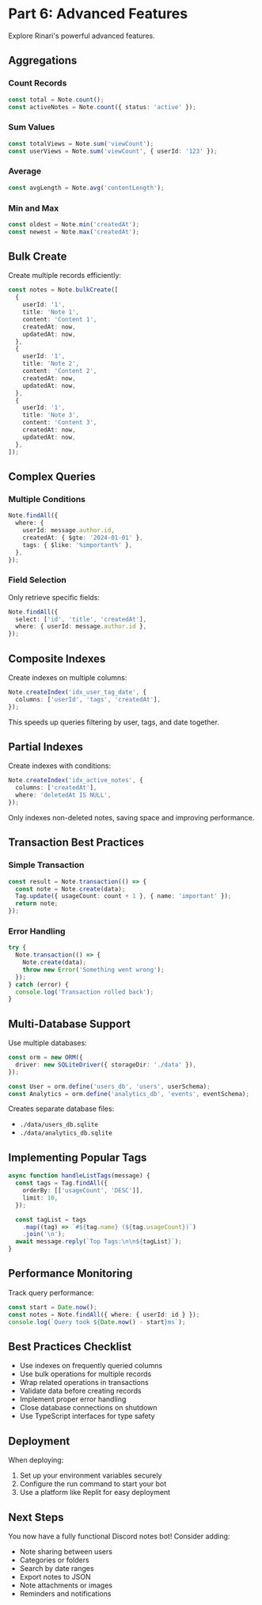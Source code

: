 # Part 6: Advanced Features

Explore Rinari's powerful advanced features.

## Aggregations

### Count Records

```typescript
const total = Note.count();
const activeNotes = Note.count({ status: 'active' });
```

### Sum Values

```typescript
const totalViews = Note.sum('viewCount');
const userViews = Note.sum('viewCount', { userId: '123' });
```

### Average

```typescript
const avgLength = Note.avg('contentLength');
```

### Min and Max

```typescript
const oldest = Note.min('createdAt');
const newest = Note.max('createdAt');
```

## Bulk Create

Create multiple records efficiently:

```typescript
const notes = Note.bulkCreate([
  {
    userId: '1',
    title: 'Note 1',
    content: 'Content 1',
    createdAt: now,
    updatedAt: now,
  },
  {
    userId: '1',
    title: 'Note 2',
    content: 'Content 2',
    createdAt: now,
    updatedAt: now,
  },
  {
    userId: '1',
    title: 'Note 3',
    content: 'Content 3',
    createdAt: now,
    updatedAt: now,
  },
]);
```

## Complex Queries

### Multiple Conditions

```typescript
Note.findAll({
  where: {
    userId: message.author.id,
    createdAt: { $gte: '2024-01-01' },
    tags: { $like: '%important%' },
  },
});
```

### Field Selection

Only retrieve specific fields:

```typescript
Note.findAll({
  select: ['id', 'title', 'createdAt'],
  where: { userId: message.author.id },
});
```

## Composite Indexes

Create indexes on multiple columns:

```typescript
Note.createIndex('idx_user_tag_date', {
  columns: ['userId', 'tags', 'createdAt'],
});
```

This speeds up queries filtering by user, tags, and date together.

## Partial Indexes

Create indexes with conditions:

```typescript
Note.createIndex('idx_active_notes', {
  columns: ['createdAt'],
  where: 'deletedAt IS NULL',
});
```

Only indexes non-deleted notes, saving space and improving performance.

## Transaction Best Practices

### Simple Transaction

```typescript
const result = Note.transaction(() => {
  const note = Note.create(data);
  Tag.update({ usageCount: count + 1 }, { name: 'important' });
  return note;
});
```

### Error Handling

```typescript
try {
  Note.transaction(() => {
    Note.create(data);
    throw new Error('Something went wrong');
  });
} catch (error) {
  console.log('Transaction rolled back');
}
```

## Multi-Database Support

Use multiple databases:

```typescript
const orm = new ORM({
  driver: new SQLiteDriver({ storageDir: './data' }),
});

const User = orm.define('users_db', 'users', userSchema);
const Analytics = orm.define('analytics_db', 'events', eventSchema);
```

Creates separate database files:

- `./data/users_db.sqlite`
- `./data/analytics_db.sqlite`

## Implementing Popular Tags

```typescript
async function handleListTags(message) {
  const tags = Tag.findAll({
    orderBy: [['usageCount', 'DESC']],
    limit: 10,
  });

  const tagList = tags
    .map((tag) => `#${tag.name} (${tag.usageCount})`)
    .join('\n');
  await message.reply(`Top Tags:\n\n${tagList}`);
}
```

## Performance Monitoring

Track query performance:

```typescript
const start = Date.now();
const notes = Note.findAll({ where: { userId: id } });
console.log(`Query took ${Date.now() - start}ms`);
```

## Best Practices Checklist

- Use indexes on frequently queried columns
- Use bulk operations for multiple records
- Wrap related operations in transactions
- Validate data before creating records
- Implement proper error handling
- Close database connections on shutdown
- Use TypeScript interfaces for type safety

## Deployment

When deploying:

1. Set up your environment variables securely
2. Configure the run command to start your bot
3. Use a platform like Replit for easy deployment

## Next Steps

You now have a fully functional Discord notes bot! Consider adding:

- Note sharing between users
- Categories or folders
- Search by date ranges
- Export notes to JSON
- Note attachments or images
- Reminders and notifications
